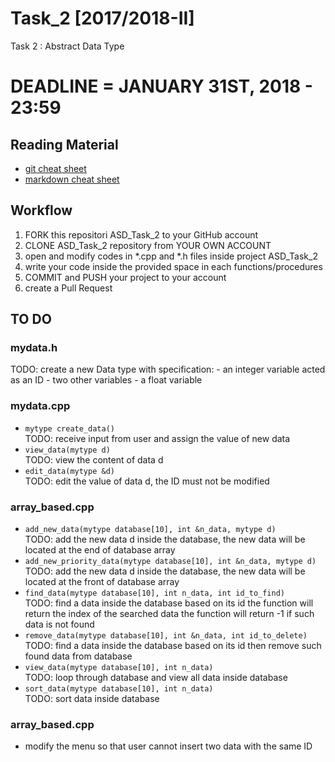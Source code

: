 # Task_2 [2017/2018-II]
Task 2 : Abstract Data Type

# DEADLINE = JANUARY 31ST, 2018 - 23:59

## Reading Material
* [git cheat sheet](https://education.github.com/git-cheat-sheet-education.pdf)
* [markdown cheat sheet](https://enterprise.github.com/downloads/en/markdown-cheatsheet.pdf)

## Workflow
1. FORK this repositori ASD_Task_2 to your GitHub account
2. CLONE ASD_Task_2 repository from YOUR OWN ACCOUNT
3. open and modify codes in *.cpp and *.h files inside project ASD_Task_2
4. write your code inside the provided space in each functions/procedures 
5. COMMIT and PUSH your project to your account
6. create a Pull Request

## TO DO
### mydata.h
TODO:  create a new Data type with specification:
		- an integer variable acted as an ID
		- two other variables
		- a float variable


### mydata.cpp
* `mytype create_data()`<br>
	TODO: receive input from user and assign the value of new data
* `view_data(mytype d)`<br>
	TODO:  view the content of data d
* `edit_data(mytype &d)`<br>
	TODO:  edit the value of data d, the ID must not be modified

	
	
### array_based.cpp
* `add_new_data(mytype database[10], int &n_data, mytype d)`<br>
	TODO:   add the new data d inside the database, the new data will be located at the end of database array
* `add_new_priority_data(mytype database[10], int &n_data, mytype d)`<br>
	TODO:   add the new data d inside the database, the new data will be located at the front of database array
* `find_data(mytype database[10], int n_data, int id_to_find)`<br>
	TODO:   find a data inside the database based on its id the function will return the index of the searched data the function will return -1 if such data is not found
* `remove_data(mytype database[10], int &n_data, int id_to_delete)`<br>
	TODO:   find a data inside the database based on its id then remove such found data from database
* `view_data(mytype database[10], int n_data)`<br>
	TODO:  loop through database and view all data inside database
* `sort_data(mytype database[10], int n_data)`<br>
	TODO:  sort data inside database
	
	
	
### array_based.cpp
* modify the menu so that user cannot insert two data with the same ID